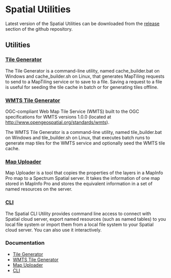 # Spatial Utilities

Latest version of the Spatial Utilities can be downloaded from the [release](https://github.com/PreciselyData/SpatialAnalytics/releases) section of the github repository.


## Utilities

### [Tile Generator](https://docs.precisely.com/docs/sftw/spectrum/22.1/en/webhelp/Spatial/Spatial/source/Utilities/tilebuilder/introduction.html)
The Tile Generator is a command-line utility, named cache_builder.bat on Windows and cache_builder.sh on Linux, that generates MapTiling requests to send to a MapTiling service or to save to a file. Saving a request to a file is useful for seeding the tile cache in batch or for generating tiles offline.

### [WMTS Tile Generator](https://docs.precisely.com/docs/sftw/spectrum/22.1/en/webhelp/Spatial/Spatial/source/Utilities/wmtstilebuilder/introduction.html)
OGC-compliant Web Map Tile Service (WMTS) built to the OGC specifications for WMTS versions 1.0.0 (located at http://www.opengeospatial.org/standards/wmts).

The WMTS Tile Generator is a command-line utility, named tile_builder.bat on Windows and tile_builder.sh on Linux, that executes batch runs to generate map tiles for the WMTS service and optionally seed the WMTS tile cache.

### [Map Uploader](https://docs.precisely.com/docs/sftw/spectrum/22.1/en/webhelp/Spatial/Spatial/source/Map_Uploader/start/start.html)
Map Uploader is a tool that copies the properties of the layers in a MapInfo Pro map to a Spectrum Spatial server. It takes the information of one map stored in MapInfo Pro and stores the equivalent information in a set of named resources on the server.

### [CLI](../spatial-cli/README.md)
The Spatial CLI Utility provides command line access to connect with Spatial cloud server, export named resources (such as named tables) to you local file system or import them from a local file system to your Spatial cloud server. You can also use it interactively.


### Documentation
- [Tile Generator](https://docs.precisely.com/docs/sftw/spectrum/22.1/en/webhelp/Spatial/Spatial/source/Utilities/tilebuilder/introduction.html)
- [WMTS Tile Generator](https://docs.precisely.com/docs/sftw/spectrum/22.1/en/webhelp/Spatial/Spatial/source/Utilities/wmtstilebuilder/introduction.html)
- [Map Uploader](https://docs.precisely.com/docs/sftw/spectrum/22.1/en/webhelp/Spatial/Spatial/source/Map_Uploader/start/start.html)
- [CLI](../spatial-cli/README.md)
